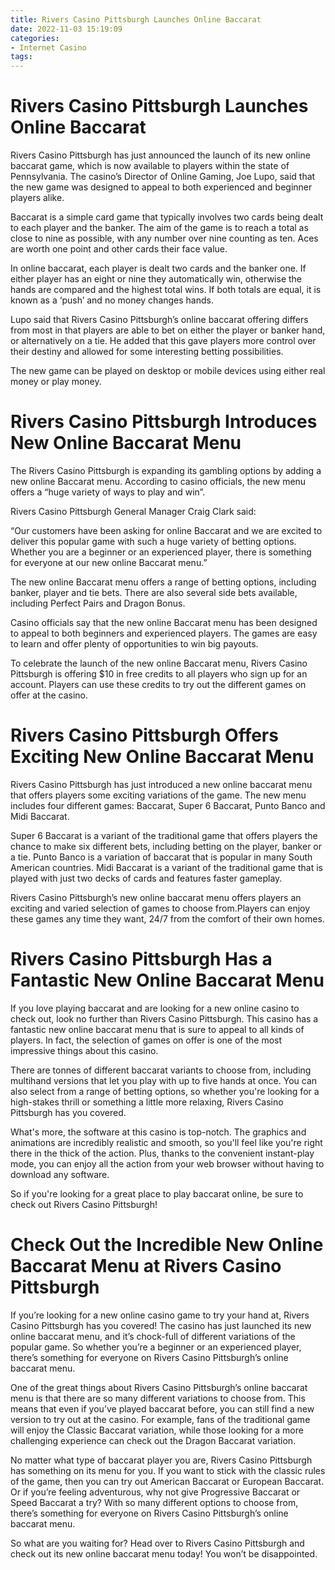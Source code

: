 ```yaml
---
title: Rivers Casino Pittsburgh Launches Online Baccarat
date: 2022-11-03 15:19:09
categories:
- Internet Casino
tags:
---
```



#  Rivers Casino Pittsburgh Launches Online Baccarat

Rivers Casino Pittsburgh has just announced the launch of its new online baccarat game, which is now available to players within the state of Pennsylvania. The casino’s Director of Online Gaming, Joe Lupo, said that the new game was designed to appeal to both experienced and beginner players alike.

Baccarat is a simple card game that typically involves two cards being dealt to each player and the banker. The aim of the game is to reach a total as close to nine as possible, with any number over nine counting as ten. Aces are worth one point and other cards their face value.

In online baccarat, each player is dealt two cards and the banker one. If either player has an eight or nine they automatically win, otherwise the hands are compared and the highest total wins. If both totals are equal, it is known as a ‘push’ and no money changes hands.

Lupo said that Rivers Casino Pittsburgh’s online baccarat offering differs from most in that players are able to bet on either the player or banker hand, or alternatively on a tie. He added that this gave players more control over their destiny and allowed for some interesting betting possibilities.

The new game can be played on desktop or mobile devices using either real money or play money.

#  Rivers Casino Pittsburgh Introduces New Online Baccarat Menu

The Rivers Casino Pittsburgh is expanding its gambling options by adding a new online Baccarat menu. According to casino officials, the new menu offers a “huge variety of ways to play and win”.

Rivers Casino Pittsburgh General Manager Craig Clark said:

“Our customers have been asking for online Baccarat and we are excited to deliver this popular game with such a huge variety of betting options. Whether you are a beginner or an experienced player, there is something for everyone at our new online Baccarat menu.”

The new online Baccarat menu offers a range of betting options, including banker, player and tie bets. There are also several side bets available, including Perfect Pairs and Dragon Bonus.

Casino officials say that the new online Baccarat menu has been designed to appeal to both beginners and experienced players. The games are easy to learn and offer plenty of opportunities to win big payouts.

To celebrate the launch of the new online Baccarat menu, Rivers Casino Pittsburgh is offering $10 in free credits to all players who sign up for an account. Players can use these credits to try out the different games on offer at the casino.

#  Rivers Casino Pittsburgh Offers Exciting New Online Baccarat Menu

Rivers Casino Pittsburgh has just introduced a new online baccarat menu that offers players some exciting variations of the game. The new menu includes four different games: Baccarat, Super 6 Baccarat, Punto Banco and Midi Baccarat.

Super 6 Baccarat is a variant of the traditional game that offers players the chance to make six different bets, including betting on the player, banker or a tie. Punto Banco is a variation of baccarat that is popular in many South American countries. Midi Baccarat is a variant of the traditional game that is played with just two decks of cards and features faster gameplay.

Rivers Casino Pittsburgh’s new online baccarat menu offers players an exciting and varied selection of games to choose from.Players can enjoy these games any time they want, 24/7 from the comfort of their own homes.

#  Rivers Casino Pittsburgh Has a Fantastic New Online Baccarat Menu

If you love playing baccarat and are looking for a new online casino to check out, look no further than Rivers Casino Pittsburgh. This casino has a fantastic new online baccarat menu that is sure to appeal to all kinds of players. In fact, the selection of games on offer is one of the most impressive things about this casino.

There are tonnes of different baccarat variants to choose from, including multihand versions that let you play with up to five hands at once. You can also select from a range of betting options, so whether you're looking for a high-stakes thrill or something a little more relaxing, Rivers Casino Pittsburgh has you covered.

What's more, the software at this casino is top-notch. The graphics and animations are incredibly realistic and smooth, so you'll feel like you're right there in the thick of the action. Plus, thanks to the convenient instant-play mode, you can enjoy all the action from your web browser without having to download any software.

So if you're looking for a great place to play baccarat online, be sure to check out Rivers Casino Pittsburgh!

#  Check Out the Incredible New Online Baccarat Menu at Rivers Casino Pittsburgh

If you’re looking for a new online casino game to try your hand at, Rivers Casino Pittsburgh has you covered! The casino has just launched its new online baccarat menu, and it’s chock-full of different variations of the popular game. So whether you’re a beginner or an experienced player, there’s something for everyone on Rivers Casino Pittsburgh’s online baccarat menu.

One of the great things about Rivers Casino Pittsburgh’s online baccarat menu is that there are so many different variations to choose from. This means that even if you’ve played baccarat before, you can still find a new version to try out at the casino. For example, fans of the traditional game will enjoy the Classic Baccarat variation, while those looking for a more challenging experience can check out the Dragon Baccarat variation.

No matter what type of baccarat player you are, Rivers Casino Pittsburgh has something on its menu for you. If you want to stick with the classic rules of the game, then you can try out American Baccarat or European Baccarat. Or if you’re feeling adventurous, why not give Progressive Baccarat or Speed Baccarat a try? With so many different options to choose from, there’s something for everyone on Rivers Casino Pittsburgh’s online baccarat menu.

So what are you waiting for? Head over to Rivers Casino Pittsburgh and check out its new online baccarat menu today! You won’t be disappointed.